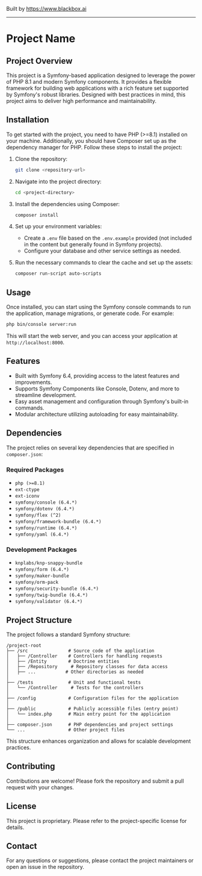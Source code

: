 
Built by https://www.blackbox.ai

---

# Project Name

## Project Overview
This project is a Symfony-based application designed to leverage the power of PHP 8.1 and modern Symfony components. It provides a flexible framework for building web applications with a rich feature set supported by Symfony's robust libraries. Designed with best practices in mind, this project aims to deliver high performance and maintainability.

## Installation
To get started with the project, you need to have PHP (>=8.1) installed on your machine. Additionally, you should have Composer set up as the dependency manager for PHP. Follow these steps to install the project:

1. Clone the repository:
   ```bash
   git clone <repository-url>
   ```

2. Navigate into the project directory:
   ```bash
   cd <project-directory>
   ```

3. Install the dependencies using Composer:
   ```bash
   composer install
   ```

4. Set up your environment variables:
   - Create a `.env` file based on the `.env.example` provided (not included in the content but generally found in Symfony projects).
   - Configure your database and other service settings as needed.

5. Run the necessary commands to clear the cache and set up the assets:
   ```bash
   composer run-script auto-scripts
   ```

## Usage
Once installed, you can start using the Symfony console commands to run the application, manage migrations, or generate code. For example:

```bash
php bin/console server:run
```

This will start the web server, and you can access your application at `http://localhost:8000`.

## Features
- Built with Symfony 6.4, providing access to the latest features and improvements.
- Supports Symfony Components like Console, Dotenv, and more to streamline development.
- Easy asset management and configuration through Symfony's built-in commands.
- Modular architecture utilizing autoloading for easy maintainability.

## Dependencies
The project relies on several key dependencies that are specified in `composer.json`:

### Required Packages
- `php (>=8.1)`
- `ext-ctype`
- `ext-iconv`
- `symfony/console (6.4.*)`
- `symfony/dotenv (6.4.*)`
- `symfony/flex (^2)`
- `symfony/framework-bundle (6.4.*)`
- `symfony/runtime (6.4.*)`
- `symfony/yaml (6.4.*)`

### Development Packages
- `knplabs/knp-snappy-bundle`
- `symfony/form (6.4.*)`
- `symfony/maker-bundle`
- `symfony/orm-pack`
- `symfony/security-bundle (6.4.*)`
- `symfony/twig-bundle (6.4.*)`
- `symfony/validator (6.4.*)`

## Project Structure
The project follows a standard Symfony structure:

```
/project-root
├── /src               # Source code of the application
│   ├── /Controller    # Controllers for handling requests
│   ├── /Entity        # Doctrine entities
│   ├── /Repository     # Repository classes for data access
│   ├── ...           # Other directories as needed
│
├── /tests             # Unit and functional tests
│   └── /Controller     # Tests for the controllers
│
├── /config            # Configuration files for the application
│
├── /public            # Publicly accessible files (entry point)
│   └── index.php      # Main entry point for the application
│
├── composer.json      # PHP dependencies and project settings
└── ...                # Other project files
```

This structure enhances organization and allows for scalable development practices.

## Contributing
Contributions are welcome! Please fork the repository and submit a pull request with your changes.

## License
This project is proprietary. Please refer to the project-specific license for details.

## Contact
For any questions or suggestions, please contact the project maintainers or open an issue in the repository.